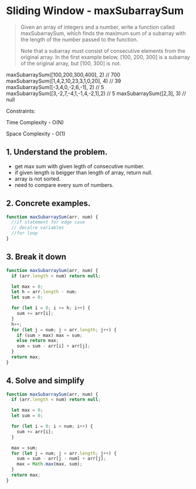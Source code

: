 # Sliding Window - maxSubarraySum

> Given an array of integers and a number, write a function called maxSubarraySum, which finds the maximum sum of a subarray with the length of the number passed to the function.
>
> Note that a subarray must consist of consecutive elements from the original array. In the first example below, [100, 200, 300] is a subarray of the original array, but [100, 300] is not.

maxSubarraySum([100,200,300,400], 2) // 700
maxSubarraySum([1,4,2,10,23,3,1,0,20], 4) // 39
maxSubarraySum([-3,4,0,-2,6,-1], 2) // 5
maxSubarraySum([3,-2,7,-4,1,-1,4,-2,1],2) // 5
maxSubarraySum([2,3], 3) // null

Constraints:

Time Complexity - O(N)

Space Complexity - O(1)

## 1. Understand the problem.

- get max sum with given legth of consecutive number.
- if given length is beigger than length of array, return null.
- array is not sorted.
- need to compare every sum of numbers.

## 2. Concrete examples.

```javascript
function maxSubarraySum(arr, num) {
  //if statement for edge case
  // decalre variables
  //for loop
}
```

## 3. Break it down

```javascript
function maxSubarraySum(arr, num) {
  if (arr.length < num) return null;

  let max = 0;
  let h = arr.length - num;
  let sum = 0;

  for (let i = 0; i <= h; i++) {
    sum += arr[i];
  }
  h++;
  for (let j = num; j < arr.length; j++) {
    if (sum > max) max = sum;
    else return max;
    sum = sum - arr[i] + arr[j];
  }
  return max;
}
```

## 4. Solve and simplify

```javascript
function maxSubarraySum(arr, num) {
  if (arr.length < num) return null;

  let max = 0;
  let sum = 0;

  for (let i = 0; i < num; i++) {
    sum += arr[i];
  }

  max = sum;
  for (let j = num; j < arr.length; j++) {
    sum = sum - arr[j - num] + arr[j];
    max = Math.max(max, sum);
  }
  return max;
}
```

